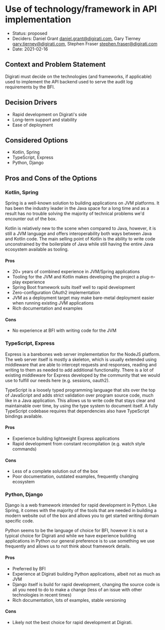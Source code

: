 # Use of technology/framework in API implementation

* Status: proposed
* Deciders: Daniel Grant <daniel.grant@digirati.com>, Gary Tierney <gary.tierney@digirati.com>, Stephen Fraser <stephen.fraser@digirati.com>
* Date: 2021-02-16

## Context and Problem Statement

Digirati must decide on the technologies (and frameworks, if applicable) used to implement the API backend used to serve the audit log requirements by the BFI.

## Decision Drivers <!-- optional -->

* Rapid development on Digirati's side
* Long-term support and stability
* Ease of deployment

## Considered Options

* Kotlin, Spring
* TypeScript, Express
* Python, Django

<!-- ## Decision Outcome -->

<!-- Chosen option: "[option 1]", because [justification. e.g., only option, which meets k.o. criterion decision driver | which resolves force force | … | comes out best (see below)]. -->

<!-- ### Positive Consequences optional -->

<!-- * [e.g., improvement of quality attribute satisfaction, follow-up decisions required, …] -->
<!-- * … -->

<!-- ### Negative Consequences optional -->

<!-- * [e.g., compromising quality attribute, follow-up decisions required, …] -->
<!-- * … -->

## Pros and Cons of the Options

### Kotlin, Spring

Spring is a well-known solution to building applications on JVM platforms.
It has been the industry leader in the Java space for a long time and as a result has no trouble solving the majority of technical problems we'd encounter out of the box.

Kotlin is relatively new to the scene when compared to Java, however, it is still a JVM language and offers interoperability both ways between Java and Kotlin code.
The main selling point of Kotlin is the ability to write code unconstrained by the boilerplate of Java while still having the entire Java ecosystem available as tooling.

#### Pros

* 20+ years of combined experience in JVM/Spring applications
* Tooling for the JVM and Kotlin makes developing the project a plug-n-play experience
* Spring Boot framework suits itself well to rapid development
* Zero-configuration OAuth2 implementation
* JVM as a deployment target may make bare-metal deployment easier when running existing JVM applications
* Rich documentation and examples

#### Cons

* No experience at BFI with writing code for the JVM

### TypeScript, Express

Express is a barebones web server implementation for the NodeJS platform.
The web server itself is mostly a skeleton, which is usually extended using middleware that are able to intercept requests and responses, reading and writing to them as needed to add additional functionality.
There is a lot of existing middleware for Express developed by the community that we would use to fulfill our needs here (e.g. sessions, oauth2).

TypeScript is a loosely typed programming language that sits over the top of JavaScript and adds strict validation over program source code, much like in a Java application.
This allows us to write code that stays clear and maintainable over time, by using the type system to document itself.
A fully TypeScript codebase requires that dependencies also have TypeScript bindings available.

#### Pros

* Experience building lightweight Express applications
* Rapid development from constant recompilation (e.g. watch style commands)

#### Cons

* Less of a complete solution out of the box
* Poor documentation, outdated examples, frequently changing ecosystem

### Python, Django

Django is a web framework intended for rapid development in Python.
Like Spring, it comes with the majority of the tools that are needed in building a modern website out of the box and allows you to get started writing domain specific code.

Python seems to be the language of choice for BFI, however it is not a typical choice for Digirati and while we have experience building applications in Python our general preference is to use something we use frequently and allows us to not think about framework details.


#### Pros

* Preferred by BFI
* Experience at Digirati building Python applications, albeit not as much as JVM
* Django itself is build  for rapid development, changing the source code is all you need to do to make a change (less of an issue with other technologies in recent times)
* Rich documentation, lots of examples, stable versioning

#### Cons

* Likely not the best choice for rapid development at Digirati.
